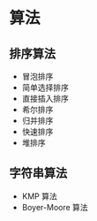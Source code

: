 # 算法

## 排序算法

- 冒泡排序
- 简单选择排序
- 直接插入排序
- 希尔排序
- 归并排序
- 快速排序
- 堆排序

## 字符串算法

- KMP 算法
- Boyer-Moore 算法
